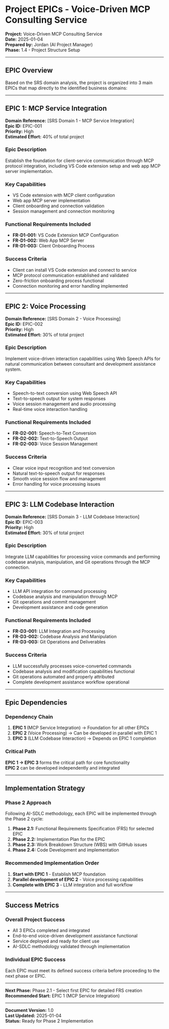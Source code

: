 # Project EPICs - Voice-Driven MCP Consulting Service

**Project:** Voice-Driven MCP Consulting Service  
**Date:** 2025-01-04  
**Prepared by:** Jordan (AI Project Manager)  
**Phase:** 1.4 - Project Structure Setup  

---

## EPIC Overview

Based on the SRS domain analysis, the project is organized into 3 main EPICs that map directly to the identified business domains:

---

## EPIC 1: MCP Service Integration

**Domain Reference:** [SRS Domain 1 - MCP Service Integration]  
**Epic ID:** EPIC-001  
**Priority:** High  
**Estimated Effort:** 40% of total project  

### Epic Description
Establish the foundation for client-service communication through MCP protocol integration, including VS Code extension setup and web app MCP server implementation.

### Key Capabilities
- VS Code extension with MCP client configuration
- Web app MCP server implementation
- Client onboarding and connection validation
- Session management and connection monitoring

### Functional Requirements Included
- **FR-D1-001:** VS Code Extension MCP Configuration
- **FR-D1-002:** Web App MCP Server
- **FR-D1-003:** Client Onboarding Process

### Success Criteria
- Client can install VS Code extension and connect to service
- MCP protocol communication established and validated
- Zero-friction onboarding process functional
- Connection monitoring and error handling implemented

---

## EPIC 2: Voice Processing

**Domain Reference:** [SRS Domain 2 - Voice Processing]  
**Epic ID:** EPIC-002  
**Priority:** High  
**Estimated Effort:** 30% of total project  

### Epic Description
Implement voice-driven interaction capabilities using Web Speech APIs for natural communication between consultant and development assistance system.

### Key Capabilities
- Speech-to-text conversion using Web Speech API
- Text-to-speech output for system responses
- Voice session management and audio processing
- Real-time voice interaction handling

### Functional Requirements Included
- **FR-D2-001:** Speech-to-Text Conversion
- **FR-D2-002:** Text-to-Speech Output
- **FR-D2-003:** Voice Session Management

### Success Criteria
- Clear voice input recognition and text conversion
- Natural text-to-speech output for responses
- Smooth voice session flow and management
- Error handling for voice processing issues

---

## EPIC 3: LLM Codebase Interaction

**Domain Reference:** [SRS Domain 3 - LLM Codebase Interaction]  
**Epic ID:** EPIC-003  
**Priority:** High  
**Estimated Effort:** 30% of total project  

### Epic Description
Integrate LLM capabilities for processing voice commands and performing codebase analysis, manipulation, and Git operations through the MCP connection.

### Key Capabilities
- LLM API integration for command processing
- Codebase analysis and manipulation through MCP
- Git operations and commit management
- Development assistance and code generation

### Functional Requirements Included
- **FR-D3-001:** LLM Integration and Processing
- **FR-D3-002:** Codebase Analysis and Manipulation
- **FR-D3-003:** Git Operations and Deliverables

### Success Criteria
- LLM successfully processes voice-converted commands
- Codebase analysis and modification capabilities functional
- Git operations automated and properly attributed
- Complete development assistance workflow operational

---

## Epic Dependencies

### Dependency Chain
1. **EPIC 1** (MCP Service Integration) → Foundation for all other EPICs
2. **EPIC 2** (Voice Processing) → Can be developed in parallel with EPIC 1
3. **EPIC 3** (LLM Codebase Interaction) → Depends on EPIC 1 completion

### Critical Path
**EPIC 1 → EPIC 3** forms the critical path for core functionality  
**EPIC 2** can be developed independently and integrated

---

## Implementation Strategy

### Phase 2 Approach
Following AI-SDLC methodology, each EPIC will be implemented through the Phase 2 cycle:

1. **Phase 2.1:** Functional Requirements Specification (FRS) for selected EPIC
2. **Phase 2.2:** Implementation Plan for the EPIC
3. **Phase 2.3:** Work Breakdown Structure (WBS) with GitHub issues
4. **Phase 2.4:** Code Development and implementation

### Recommended Implementation Order
1. **Start with EPIC 1** - Establish MCP foundation
2. **Parallel development of EPIC 2** - Voice processing capabilities
3. **Complete with EPIC 3** - LLM integration and full workflow

---

## Success Metrics

### Overall Project Success
- All 3 EPICs completed and integrated
- End-to-end voice-driven development assistance functional
- Service deployed and ready for client use
- AI-SDLC methodology validated through implementation

### Individual EPIC Success
Each EPIC must meet its defined success criteria before proceeding to the next phase or EPIC.

---

**Next Phase:** Phase 2.1 - Select first EPIC for detailed FRS creation  
**Recommended Start:** EPIC 1 (MCP Service Integration)  

---

**Document Version:** 1.0  
**Last Updated:** 2025-01-04  
**Status:** Ready for Phase 2 Implementation
